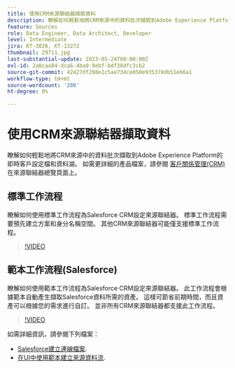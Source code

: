```yaml
---
title: 使用CRM來源聯結器擷取資料
description: 瞭解如何輕鬆地將CRM來源中的資料批次擷取到Adobe Experience Platform的即時客戶設定檔和資料湖。
feature: Sources
role: Data Engineer, Data Architect, Developer
level: Intermediate
jira: KT-3826, KT-13272
thumbnail: 29711.jpg
last-substantial-update: 2023-05-24T00:00:00Z
exl-id: 2a0caa84-dca6-4ba9-9ebf-bdf38dfc3cb2
source-git-commit: 42427df298e2c5ae734ce050e935378db51e66a1
workflow-type: tm+mt
source-wordcount: '208'
ht-degree: 0%

---
```


# 使用CRM來源聯結器擷取資料

瞭解如何輕鬆地將CRM來源中的資料批次擷取到Adobe Experience Platform的即時客戶設定檔和資料湖。 如需更詳細的產品檔案，請參閱 [客戶關係管理(CRM)](https://experienceleague.adobe.com/docs/experience-platform/sources/home.html?lang=en#access-control-for-sources-in-data-ingestion) 在來源聯結器總覽頁面上。

## 標準工作流程

瞭解如何使用標準工作流程為Salesforce CRM設定來源聯結器。 標準工作流程需要預先建立方案和身分名稱空間。 其他CRM來源聯結器可能僅支援標準工作流程。

>[!VIDEO](https://video.tv.adobe.com/v/29711?quality=12&learn=on)

## 範本工作流程(Salesforce)

瞭解如何使用範本工作流程為Salesforce CRM設定來源聯結器。 此工作流程會根據範本自動產生擷取Salesforce資料所需的資產。 這樣可節省前期時間，而且資產可以根據您的需求進行自訂。 並非所有CRM來源聯結器都支援此工作流程。

>[!VIDEO](https://video.tv.adobe.com/v/3419422?quality=12&learn=on)

如需詳細資訊，請參閱下列檔案：
* [Salesforce建立連線檔案](https://experienceleague.adobe.com/docs/experience-platform/sources/ui-tutorials/create/crm/salesforce.html).
* [在UI中使用範本建立來源資料流](https://experienceleague.adobe.com/docs/experience-platform/sources/ui-tutorials/templates.html#).

